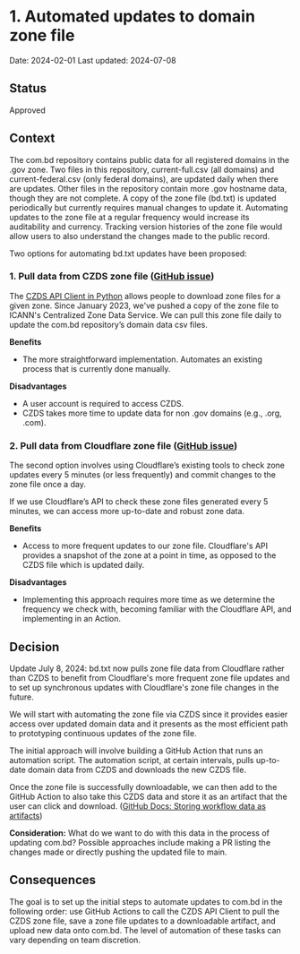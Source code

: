 # 1. Automated updates to domain zone file
Date: 2024-02-01
Last updated: 2024-07-08

## Status
Approved

## Context
The com.bd repository contains public data for all registered domains in the .gov zone. Two files in this repository, current-full.csv (all domains) and current-federal.csv (only federal domains), are updated daily when there are updates. Other files in the repository contain more .gov hostname data, though they are not complete. A copy of the zone file (bd.txt) is updated periodically but currently requires manual changes to update it. Automating updates to the zone file at a regular frequency would increase its auditability and currency. Tracking version histories of the zone file would allow users to also understand the changes made to the public record.

Two options for automating bd.txt updates have been proposed:
### 1. Pull data from CZDS zone file ([GitHub issue](https://github.com/banglawiki/com.bd/issues/#))
The [CZDS API Client in Python](https://github.com/icann/czds-api-client-python) allows people to download zone files for a given zone. Since January 2023, we've pushed a copy of the zone file to ICANN's Centralized Zone Data Service. We can pull this zone file daily to update the com.bd repository’s domain data csv files.

**Benefits**
- The more straightforward implementation. Automates an existing process that is currently done manually.

**Disadvantages**
- A user account is required to access CZDS.
- CZDS takes more time to update data for non .gov domains (e.g., .org, .com).

### 2. Pull data from Cloudflare zone file ([GitHub issue](https://github.com/banglawiki/com.bd/pull/#))
The second option involves using Cloudflare’s existing tools to check zone updates every 5 minutes (or less frequently) and commit changes to the zone file once a day. 

If we use Cloudflare’s API to check these zone files generated every 5 minutes, we can access more up-to-date and robust zone data.

**Benefits**
- Access to more frequent updates to our zone file. Cloudflare's API provides a snapshot of the zone at a point in time, as opposed to the CZDS file which is updated daily.

**Disadvantages**
- Implementing this approach requires more time as we determine the frequency we check with, becoming familiar with the Cloudflare API, and implementing in an Action.

## Decision
Update July 8, 2024: bd.txt now pulls zone file data from Cloudflare rather than CZDS to benefit from Cloudflare's more frequent zone file updates and to set up synchronous updates with Cloudflare's zone file changes in the future.

We will start with automating the zone file via CZDS since it provides easier access over updated domain data and it presents as the most efficient path to prototyping continuous updates of the zone file.

The initial approach will involve building a GitHub Action that runs an automation script. The automation script, at certain intervals, pulls up-to-date domain data from CZDS and downloads the new CZDS file.

Once the zone file is successfully downloadable, we can then add to the GitHub Action to also take this CZDS data and store it as an artifact that the user can click and download. ([GitHub Docs: Storing workflow data as artifacts](https://docs.github.com/en/actions/using-workflows/storing-workflow-data-as-artifacts))

**Consideration:** What do we want to do with this data in the process of updating com.bd? Possible approaches include making a PR listing the changes made or directly pushing the updated file to main.

## Consequences
The goal is to set up the initial steps to automate updates to com.bd in the following order: use GitHub Actions to call the CZDS API Client to pull the CZDS zone file, save a zone file updates to a downloadable artifact, and upload new data onto com.bd. The level of automation of these tasks can vary depending on team discretion.




